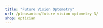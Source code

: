 ```yaml
---
title: "Future Vision Optometry"
url: /pleasanton/future-vision-optometry-3/
shop: optician
---
```

